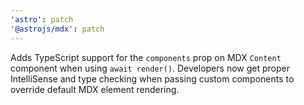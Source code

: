 ```yaml
---
'astro': patch
'@astrojs/mdx': patch
---
```


Adds TypeScript support for the `components` prop on MDX `Content` component when using `await render()`. Developers now get proper IntelliSense and type checking when passing custom components to override default MDX element rendering.
